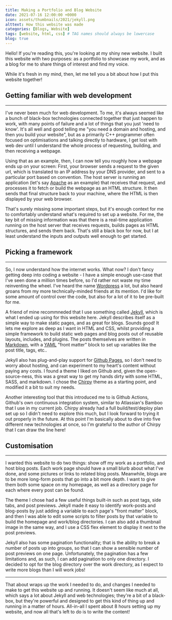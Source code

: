 ```yaml
---
title: Making a Portfolio and Blog Website
date: 2021-07-16 12:00:00 +0000
icon: assets/thumbnails/2021/jekyll.png
alttext: How this website was made
categories: [Blogs, Website]
tags: [website, html, css] # TAG names should always be lowercase
blog: true
---
```


Hello! If you're reading this, you're looking at my shiny new website. I built this website with two purposes: as a portfolio to showcase my work, and as a blog for me to share things of interest and find my voice.

While it's fresh in my mind, then, let me tell you a bit about how I put this website together!

## Getting familiar with web development

---

I've never been much for web development. To me, it's always seemed like a bunch of black-box technologies connected together that just happen to work, with many points of failure and a lot of things that you just 'need to know'. It's all well and good telling me "you need a domain and hosting, and then you build your website", but as a primarily C++ programmer often focused on optimisations and talking directly to hardware, I get lost with web dev until I understand the whole process of requesting, building, and then receiving a webpage.

Using that as an example, then, I can now tell you roughly how a webpage ends up on your screen: First, your browser sends a request to the given url, which is translated to an IP address by your DNS provider, and sent to a particular port based on convention. The host server is running an application (let's say [Apache](https://httpd.apache.org/) as an example) that receives that request, and processes it to fetch or build the webpage as an HTML structure. It then sends that final structure back to your machine, where the HTML is then displayed by your web browser.

That's surely missing some important steps, but it's enough context for me to comfortably understand what's required to set up a website. For me, the key bit of missing information was that there is a real-time application running on the host server that receives requests, builds pages as HTML structures, and sends them back. That's still a black box for now, but I at least understand the inputs and outputs well enough to get started.

## Picking a framework

---

So, I now understand how the internet works. What now? I don't fancy getting deep into coding a website - I have a simple enough use-case that I've seen done a million times before, so I'd rather not waste my time reinventing the wheel. I've heard the name [Wordpress](https://wordpress.org/) a lot, but also heard groans from my more technically-minded friends at its mention. I'd like for some amount of control over the code, but also for a lot of it to be pre-built for me.

A friend of mine recommneded that I use something called [Jekyll](https://jekyllrb.com/), which is what I ended up using for this website here. Jekyll describes itself as a simple way to make static pages, and as great for blogs. Sounds good! It lets me explore as deep as I want in HTML and CSS, whilst providing a simple framework to build static web pages and blog posts out of reusable layouts, includes, and plugins. The posts themselves are written in [Markdown](https://daringfireball.net/projects/markdown/), with a [YAML](https://yaml.org/) "front matter" block to set up variables like the post title, tags, etc..

Jekyll also has plug-and-play support for [Github Pages](https://pages.github.com/), so I don't need to worry about hosting, and can experiment to my heart's content without paying any costs. I found a theme I liked on Github and, given the open-source-ness, this was a great way to get my hands dirty with some HTML, SASS, and markdown. I chose the [Chirpy](https://chirpy.cotes.info/) theme as a starting point, and modified it a bit to suit my needs.

Another interesting tool that this introduced me to is Github Actions, Github's own continuous integration system, similar to Atlassian's Bamboo that I use in my current job. Chirpy already had a full build/test/deploy plan set up so I didn't need to explore this much, but I look forward to trying it out properly in the future. At this point I'm basically about to dive into five different new technologies at once, so I'm grateful to the author of Chirpy that I can draw the line here!

## Customisation

---

I wanted this website to do two things: show off my work as a portfolio, and host blog posts. Each work page should have a small blurb about what I've done, and some pictures or links to related blog posts. Meanwhile, blogs are to be more long-form posts that go into a bit more depth. I want to give them both some space on my homepage, as well as a directory page for each where every post can be found.

The theme I chose had a few useful things built-in such as post tags, side tabs, and post previews. Jekyll made it easy to identify work-posts and blog-posts by just adding a variable to each page's "front matter" block, and then I was able to edit some scripts to filter posts by that variable to build the homepage and work/blog directories. I can also add a thumbnail image in the same way, and I use a CSS flex element to display it next to the post previews.

Jekyll also has some pagination functionality; that is the ability to break a number of posts up into groups, so that I can show a sensible number of post previews on one page. Unfortunately, the pagination has a few limitations and, as such, I can add pagination to only one directory. I decided to opt for the blog directory over the work directory, as I expect to write more blogs than I will work jobs!

---

That about wraps up the work I needed to do, and changes I needed to make to get this website up and running. It doesn't seem like much at all, which says a lot about Jekyll and web technologies; they're a bit of a black-box, but they're powerful and designed to get this kind of thing up and running in a matter of hours. All-in-all I spent about 8 hours setting up my website, and now all that's left to do is to write the content!

